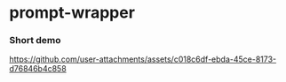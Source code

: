 # prompt-wrapper

### Short demo

https://github.com/user-attachments/assets/c018c6df-ebda-45ce-8173-d76846b4c858

